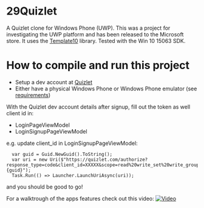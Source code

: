 # 29Quizlet
A Quizlet clone for Windows Phone (UWP). This was a project for investigating the UWP platform and has been released to the Microsoft store. It uses the [Template10](https://github.com/Windows-XAML/Template10) library. Tested with the Win 10 15063 SDK.

# How to compile and run this project
* Setup a dev account at [Quizlet](https://quizlet.com/api/2.0/docs)
* Either have a physical Windows Phone or Windows Phone emulator (see [requirements](https://docs.microsoft.com/en-us/windows/uwp/debug-test-perf/test-with-the-emulator#system-requirements))

With the Quizlet dev account details after signup, fill out the token as well client id in:
* LoginPageViewModel
* LoginSignupPageViewModel

e.g. update client_id in LoginSignupPageViewModel:
```
  var guid = Guid.NewGuid().ToString();
  var uri = new Uri($"https://quizlet.com/authorize?response_type=code&client_id=XXXXX&scope=read%20write_set%20write_group&state={guid}");
  Task.Run(() => Launcher.LaunchUriAsync(uri));
```
and you should be good to go!

For a walktrough of the apps features check out this video:
[![Video](https://img.youtube.com/vi/g87Ysq1cIE8/maxresdefault.jpg)](https://youtu.be/g87Ysq1cIE8)



